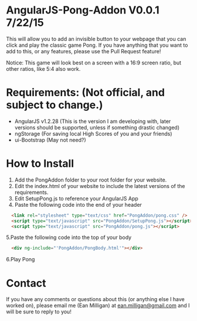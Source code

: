 # AngularJS-Pong-Addon V0.0.1 7/22/15
This will allow you to add an invisible button to your webpage that you can click and play the classic game Pong.  If you have anything that you want to add to this, or any features, please use the Pull Request feature!

Notice: This game will look best on a screen with a 16:9 screen ratio, but other ratios, like 5:4 also work.

# Requirements: (Not official, and subject to change.)
- AngularJS v1.2.28 (This is the version I am developing with, later versions should be supported, unless if something drastic changed)
- ngStorage (For saving local High Scores of you and your friends)
- ui-Bootstrap (May not need?)

# How to Install
1. Add the PongAddon folder to your root folder for your website.
2. Edit the index.html of your website to include the latest versions of the requirements.
3. Edit SetupPong.js to reference your AngularJS App
4. Paste the following code into the end of your header
```html
  <link rel="stylesheet" type="text/css" href="PongAddon/pong.css" />
  <script type="text/javascript" src="PongAddon/SetupPong.js"></script>
  <script type="text/javascript" src="PongAddon/pong.js"></script>
```
5.Paste the following code into the top of your body
```html
  <div ng-include="'PongAddon/PongBody.html'"></div>
```
6.Play Pong

# Contact
If you have any comments or questions about this (or anything else I have worked on), please email me (Ean Milligan) at ean.milligan@gmail.com and I will be sure to reply to you!

